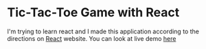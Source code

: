 # Tic-Tac-Toe Game with React
I'm trying to learn react and I made this application according to the directions on [React](https://tr.reactjs.org/tutorial/tutorial.html) website.
You can look at live demo [here](https://tictactoereact-yigiterdev.netlify.app/)
